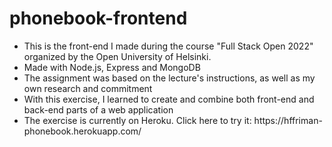 # phonebook-frontend
<ul>
<li>This is the front-end I made during the course "Full Stack Open 2022" organized by the Open University of Helsinki.</li>
<li>Made with Node.js, Express and MongoDB</li> 
<li>The assignment was based on the lecture's instructions, as well as my own research and commitment</li> 
<li>With this exercise, I learned to create and combine both front-end and back-end parts of a web application</li>
<li>The exercise is currently on Heroku. Click here to try it: https://hffriman-phonebook.herokuapp.com/</li>
